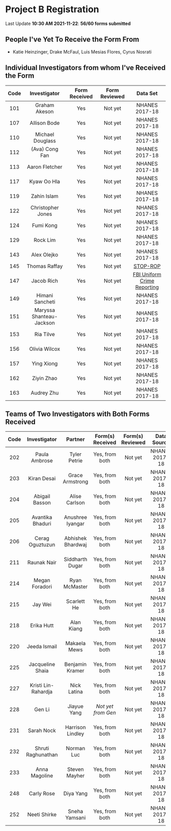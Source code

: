# Project B Registration

Last Update **10:30 AM 2021-11-22**: **56/60 forms submitted**

## People I've Yet To Receive the Form From

- Katie Heinzinger, Drake McFaul, Luis Mesias Flores, Cyrus Nosrati

## Individual Investigators from whom I've Received the Form

Code | Investigator | Form Received | Form Reviewed | Data Set
:----: | :------: | :-----: | :---------: | :-----:
101 | Graham Akeson | Yes | Not yet | NHANES 2017-18
107 | Allison Bode | Yes | Not yet | NHANES 2017-18
110 | Michael Douglass | Yes | Not yet | NHANES 2017-18
112 | (Ava) Cong Fan | Yes | Not yet | NHANES 2017-18
113 | Aaron Fletcher | Yes | Not yet | NHANES 2017-18
117 | Kyaw Oo Hla | Yes | Not yet | NHANES 2017-18
119 | Zahin Islam | Yes | Not yet | NHANES 2017-18
122 | Christopher Jones | Yes | Not yet | NHANES 2017-18
124 | Fumi Kong | Yes | Not yet | NHANES 2017-18
129 | Rock Lim | Yes | Not yet | NHANES 2017-18
143 | Alex Olejko | Yes | Not yet | NHANES 2017-18
145 | Thomas Raffay | Yes | Not yet | [STOP-ROP](https://urresearch.rochester.edu/institutionalPublicationPublicView.action?institutionalItemId=2908)
147 | Jacob Rich | Yes | Not yet | [FBI Uniform Crime Reporting](https://www.openicpsr.org/openicpsr/project/102263/version/V11/view;jsessionid=8FD9161D75FD2833EC5F7B631753540D)
149 | Himani Sancheti | Yes | Not yet | NHANES 2017-18
151 | Maryssa Shanteau-Jackson | Yes | Not yet | NHANES 2017-18
153 | Ria Tilve | Yes | Not yet | NHANES 2017-18
156 | Olivia Wilcox | Yes | Not yet | NHANES 2017-18
157 | Ying Xiong | Yes | Not yet | NHANES 2017-18
162 | Ziyin Zhao | Yes | Not yet | NHANES 2017-18
163 | Audrey Zhu | Yes | Not yet | NHANES 2017-18

## Teams of Two Investigators with Both Forms Received

Code | Investigator | Partner | Form(s) Received | Form(s) Reviewed | Data Source
:----: | :------: | :-----: | :-----: | :---------: | :-----:
202 | Paula Ambrose | Tyler Petrie | Yes, from both | Not yet | NHANES 2017-18
203 | Kiran Desai | Grace Armstrong | Yes, from both | Not yet | NHANES 2017-18
204 | Abigail Basson | Alise Carlson | Yes, from both | Not yet | NHANES 2017-18
205 | Avantika Bhaduri | Anushree Iyangar | Yes, from both | Not yet | NHANES 2017-18
206 | Cerag Oguztuzun | Abhishek Bhardwaj | Yes, from both | Not yet | NHANES 2017-18
211 | Raunak Nair | Siddharth Dugar | Yes, from both | Not yet | NHANES 2017-18
214 | Megan Foradori | Ryan McMaster | Yes, from both | Not yet | NHANES 2017-18
215 | Jay Wei | Scarlett He | Yes, from both | Not yet | NHANES 2017-18
218 | Erika Hutt | Alan Kiang | Yes, from both | Not yet | NHANES 2017-18
220 | Jeeda Ismail | Makaela Mews | Yes, from both | Not yet | NHANES 2017-18
225 | Jacqueline Shaia | Benjamin Kramer | Yes, from both | Not yet | NHANES 2017-18
227 | Kristi Lin-Rahardja | Nick Latina | Yes, from both | Not yet | NHANES 2017-18
228 | Gen Li | Jiayue Yang | *Not yet from Gen* | Not yet | NHANES 2017-18
231 | Sarah Nock | Harrison Lindley | Yes, from both | Not yet | NHANES 2017-18
232 | Shruti Raghunathan | Norman Luc | Yes, from both | Not yet | NHANES 2017-18
233 | Anna Magoline | Steven Mayher | Yes, from both | Not yet | NHANES 2017-18
248 | Carly Rose | Diya Yang | Yes, from both | Not yet | NHANES 2017-18
252 | Neeti Shirke | Sneha Yamsani | Yes, from both | Not yet | NHANES 2017-18


